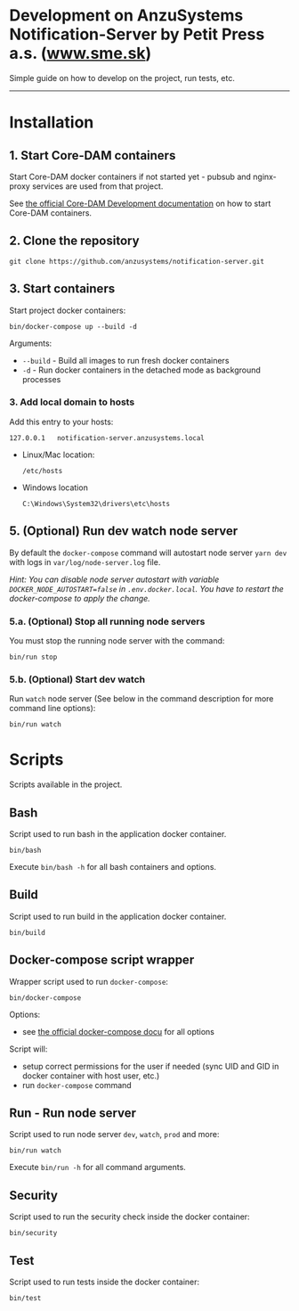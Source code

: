 Development on AnzuSystems Notification-Server by Petit Press a.s. (www.sme.sk)
=====

Simple guide on how to develop on the project, run tests, etc.

---

# Installation

## 1. Start Core-DAM containers

Start Core-DAM docker containers if not started yet - pubsub and nginx-proxy services are used from that project.

See [the official Core-DAM Development documentation][core-dam-dev-docu] on how to start Core-DAM containers.

## 2. Clone the repository

    git clone https://github.com/anzusystems/notification-server.git

## 3. Start containers

Start project docker containers:

    bin/docker-compose up --build -d

Arguments:

- `--build` - Build all images to run fresh docker containers
- `-d` - Run docker containers in the detached mode as background processes

### 3. Add local domain to hosts

Add this entry to your hosts:

    127.0.0.1   notification-server.anzusystems.local

- Linux/Mac location:

  `/etc/hosts`

- Windows location

  `C:\Windows\System32\drivers\etc\hosts`

## 5. (Optional) Run dev watch node server

By default the `docker-compose` command will autostart node server `yarn dev` with logs in `var/log/node-server.log` file.

_Hint: You can disable node server autostart with variable `DOCKER_NODE_AUTOSTART=false` in `.env.docker.local`. You have to restart the docker-compose to apply the change._

### 5.a. (Optional) Stop all running node servers

You must stop the running node server with the command:

    bin/run stop

### 5.b. (Optional) Start dev watch

Run `watch` node server (See below in the command description for more command line options):

    bin/run watch

# Scripts

Scripts available in the project.

## Bash

Script used to run bash in the application docker container.

    bin/bash

Execute `bin/bash -h` for all bash containers and options.

## Build

Script used to run build in the application docker container.

    bin/build

## Docker-compose script wrapper

Wrapper script used to run `docker-compose`:

    bin/docker-compose

Options:

- see [the official docker-compose docu][docker-compose-overview] for all options

Script will:

- setup correct permissions for the user if needed (sync UID and GID in docker container with host user, etc.)
- run `docker-compose` command

## Run - Run node server

Script used to run node server `dev`, `watch`, `prod` and more:

    bin/run watch

Execute `bin/run -h` for all command arguments.

## Security

Script used to run the security check inside the docker container:

    bin/security

## Test

Script used to run tests inside the docker container:

    bin/test

[core-dam-dev-docu]: https://github.com/anzusystems/core-dam/blob/main/README-DEV.md
[docker-compose-overview]: https://docs.docker.com/compose/reference/overview
